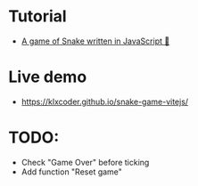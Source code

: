 # Tutorial
  - [A game of Snake written in JavaScript 🐍](https://www.youtube.com/watch?v=Je0B3nHhKmM)

# Live demo
  - https://klxcoder.github.io/snake-game-vitejs/

# TODO:
  - Check "Game Over" before ticking
  - Add function "Reset game"